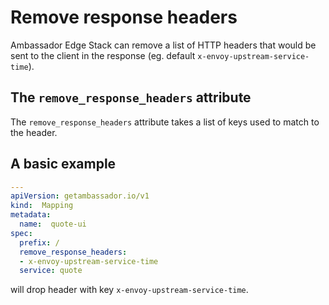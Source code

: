 # Remove response headers

Ambassador Edge Stack can remove a list of HTTP headers that would be sent to the client in the response (eg. default `x-envoy-upstream-service-time`).

## The `remove_response_headers` attribute

The `remove_response_headers` attribute takes a list of keys used to match to the header.

## A basic example

```yaml
---
apiVersion: getambassador.io/v1
kind:  Mapping
metadata:
  name:  quote-ui
spec:
  prefix: /
  remove_response_headers:
  - x-envoy-upstream-service-time
  service: quote
```

will drop header with key `x-envoy-upstream-service-time`.
